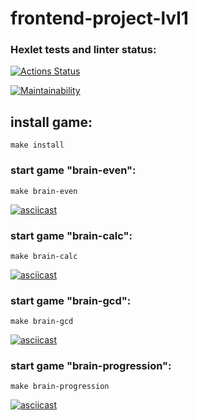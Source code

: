 # frontend-project-lvl1
### Hexlet tests and linter status:
[![Actions Status](https://github.com/ZoricmaTs/frontend-project-lvl1/workflows/hexlet-check/badge.svg)](https://github.com/ZoricmaTs/frontend-project-lvl1/actions)

[![Maintainability](https://api.codeclimate.com/v1/badges/8bfd19a110ea7b457027/maintainability)](https://codeclimate.com/github/ZoricmaTs/frontend-project-lvl1/maintainability)

## install game:

```make install```

### start game "brain-even":
```make brain-even```

[![asciicast](https://asciinema.org/a/ceETWOfx87P0PAiC6SY3fDVkV.png)](https://asciinema.org/a/ceETWOfx87P0PAiC6SY3fDVkV)

### start game "brain-calc":
```make brain-calc```

[![asciicast](https://asciinema.org/a/yOyTEFBATpG8rbXQ2ey6EdFDX.png)](https://asciinema.org/a/yOyTEFBATpG8rbXQ2ey6EdFDX)

### start game "brain-gcd":
```make brain-gcd```

[![asciicast](https://asciinema.org/a/5grDmO9oYcMuKuOnQNGoHwA4i.png)](https://asciinema.org/a/5grDmO9oYcMuKuOnQNGoHwA4i)

### start game "brain-progression":
```make brain-progression```

[![asciicast](https://asciinema.org/a/PyguNew6Q7rQ7qnvv0ZQRZE4B.png)](https://asciinema.org/a/PyguNew6Q7rQ7qnvv0ZQRZE4B)
